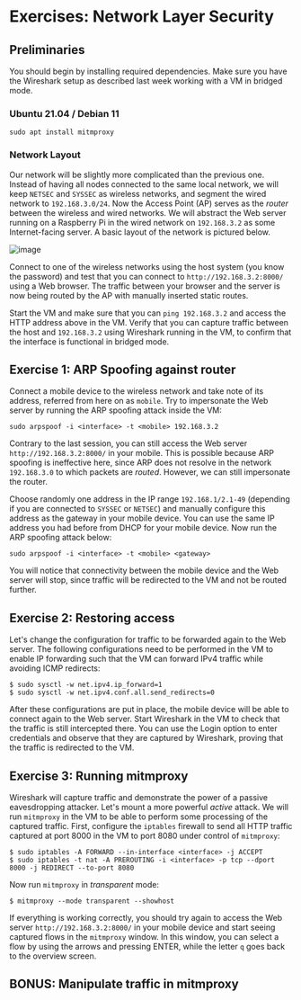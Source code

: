# Exercises: Network Layer Security


## Preliminaries

You should begin by installing required dependencies. Make sure you have the Wireshark setup as described last week working with a VM in bridged mode.

### Ubuntu 21.04 / Debian 11

```
sudo apt install mitmproxy
```

### Network Layout

Our network will be slightly more complicated than the previous one. Instead of having all nodes connected to the same local network, we will keep `NETSEC` and `SYSSEC` as wireless networks, and segment the wired network to `192.168.3.0/24`. Now the Access Point (AP) serves as the _router_ between the wireless and wired networks. We will abstract the Web server running on a Raspberry Pi in the wired network on `192.168.3.2` as some Internet-facing server. A basic layout of the network is pictured below.

![image](https://github.com/lenerd/au-syssec-e21-exercises/blob/master/05_network_layer_security/network-layout.png)

Connect to one of the wireless networks using the host system (you know the password) and test that you can connect to `http://192.168.3.2:8000/` using a Web browser.
The traffic between your browser and the server is now being routed by the AP with manually inserted static routes.

Start the VM and make sure that you can `ping 192.168.3.2` and access the HTTP address above in the VM.
Verify that you can capture traffic between the host and `192.168.3.2` using Wireshark running in the VM, to confirm that the interface is functional in bridged mode.

## Exercise 1: ARP Spoofing against router

Connect a mobile device to the wireless network and take note of its address, referred from here on as `mobile`. Try to impersonate the Web server by running the ARP spoofing attack inside the VM:

```
sudo arpspoof -i <interface> -t <mobile> 192.168.3.2
```

Contrary to the last session, you can still access the Web server `http://192.168.3.2:8000/` in your mobile. This is possible because ARP spoofing is ineffective here, since ARP does not resolve in the network `192.168.3.0` to which packets are _routed_. However, we can still impersonate the router.

Choose randomly one address in the IP range `192.168.1/2.1-49` (depending if you are connected to `SYSSEC` or `NETSEC`) and manually configure this address as the gateway in your mobile device. You can use the same IP address you had before from DHCP for your mobile device. Now run the ARP spoofing attack below:

```
sudo arpspoof -i <interface> -t <mobile> <gateway>
```

You will notice that connectivity between the mobile device and the Web server will stop, since traffic will be redirected to the VM and not be routed further.

## Exercise 2: Restoring access

Let's change the configuration for traffic to be forwarded again to the Web server.
The following configurations need to be performed in the VM to enable IP forwarding such that the VM can forward IPv4 traffic while avoiding ICMP redirects:

```
$ sudo sysctl -w net.ipv4.ip_forward=1
$ sudo sysctl -w net.ipv4.conf.all.send_redirects=0

```

After these configurations are put in place, the mobile device will be able to connect again to the Web server.
Start Wireshark in the VM to check that the traffic is still intercepted there. You can use the Login option to enter credentials and observe that they are captured by Wireshark, proving that the traffic is redirected to the VM.

## Exercise 3: Running mitmproxy

Wireshark will capture traffic and demonstrate the power of a passive eavesdropping attacker. Let's mount a more powerful _active_ attack.
We will run `mitmproxy` in the VM to be able to perform some processing of the captured traffic. First, configure the `iptables` firewall to send all HTTP traffic captured at port 8000 in the VM to port 8080 under control of `mitmproxy`:

```
$ sudo iptables -A FORWARD --in-interface <interface> -j ACCEPT
$ sudo iptables -t nat -A PREROUTING -i <interface> -p tcp --dport 8000 -j REDIRECT --to-port 8080
```

Now run `mitmproxy` in _transparent_ mode:

```
$ mitmproxy --mode transparent --showhost
```

If everything is working correctly, you should try again to access the Web server `http://192.168.3.2:8000/` in your mobile device and start seeing captured flows in the `mitmproxy` window.
In this window, you can select a flow by using the arrows and pressing ENTER, while the letter `q` goes back to the overview screen.

## BONUS: Manipulate traffic in mitmproxy
